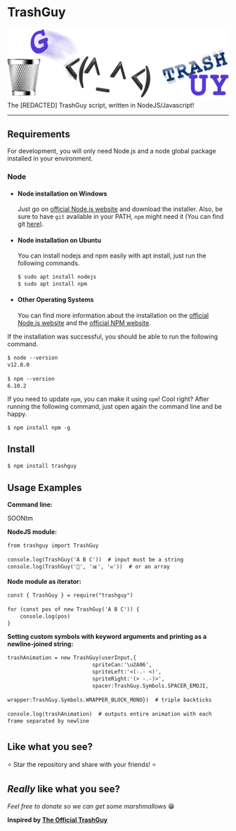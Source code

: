 # TrashGuy
![Banner](https://raw.githubusercontent.com/painor/trashguy/master/images/banner.png)
The [REDACTED] TrashGuy script, written in NodeJS/Javascript!


---
## Requirements

For development, you will only need Node.js and a node global package installed in your environment.

### Node
- #### Node installation on Windows

  Just go on [official Node.js website](https://nodejs.org/) and download the installer.
Also, be sure to have `git` available in your PATH, `npm` might need it (You can find git [here](https://git-scm.com/)).

- #### Node installation on Ubuntu

  You can install nodejs and npm easily with apt install, just run the following commands.

      $ sudo apt install nodejs
      $ sudo apt install npm

- #### Other Operating Systems
  You can find more information about the installation on the [official Node.js website](https://nodejs.org/) and the [official NPM website](https://npmjs.org/).

If the installation was successful, you should be able to run the following command.

    $ node --version
    v12.8.0

    $ npm --version
    6.10.2

If you need to update `npm`, you can make it using `npm`! Cool right? After running the following command, just open again the command line and be happy.

    $ npm install npm -g

###

## Install

    $ npm install trashguy

## Usage Examples

**Command line:**

SOONtm

**NodeJS module:**

    from trashguy import TrashGuy

    console.log(TrashGuy('A B C'))  # input must be a string
    console.log(TrashGuy('📂', '📊', '✉'))  # or an array

**Node module as iterator:**
    
    const { TrashGuy } = require("trashguy")
    
    for (const pos of new TrashGuy('A B C')) {
        console.log(pos)
    }

**Setting custom symbols with keyword arguments and printing as a newline-joined string:**

    trashAnimation = new TrashGuy(userInput,{
                               spriteCan:'\u2A06',
                               spriteLeft:'<(-.- <)',
                               spriteRight:'(> -.-)>',
                               spacer:TrashGuy.Symbols.SPACER_EMOJI,
                               wrapper:TrashGuy.Symbols.WRAPPER_BLOCK_MONO})  # triple backticks

    console.log(trashAnimation)  # outputs entire animation with each frame separated by newline


#


Like what you see?
---------------------------
⭐ Star the repository and share with your friends! ⭐


*Really* like what you see?
---------------------------
*Feel free to donate so we can get some marshmallows* 😁


**Inspired by [The Official TrashGuy](https://github.com/trash-guy/TrashGuy)**
